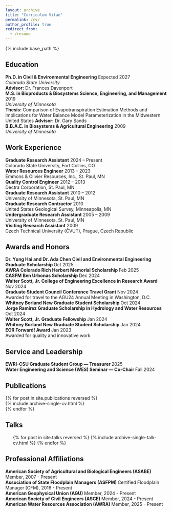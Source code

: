 ```yaml
---
layout: archive
title: "Curriculum Vitae"
permalink: /cv/
author_profile: true
redirect_from:
  - /resume
---
```


{% include base_path %}

<h2 class="cv-section-header">Education</h2>

<div class="cv-entry">
  <div class="cv-row">
    <strong>Ph.D. in Civil & Environmental Engineering</strong>
    <span class="cv-dates">Expected 2027</span>
  </div>
  <em>Colorado State University</em><br>
  <span class="cv-sub-detail"><strong>Advisor:</strong> Dr. Frances Davenport
  <a href="https://www.engr.colostate.edu/ce/people/frances-davenport/" target="_blank" class="cv-link-icon"><i class="fa-solid fa-arrow-up-right-from-square"></i></a>
  </span>
</div>

<div class="cv-entry">
  <div class="cv-row">
    <strong>M.S. in Bioproducts & Biosystems Science, Engineering, and Management</strong>
    <span class="cv-dates">2019</span>
  </div>
  <em>University of Minnesota</em><br>
  <span class="cv-sub-detail"><strong>Thesis:</strong> Comparison of Evapotranspiration Estimation Methods and Implications for Water Balance Model Parameterization in the Midwestern United States 
  <a href="https://conservancy.umn.edu/items/48e62166-9c34-4898-9678-f3cfa3f8580a" target="_blank" class="cv-link-icon"><i class="fa-solid fa-arrow-up-right-from-square"></i></a>
  </span>
  <span class="cv-sub-detail"><strong>Advisor:</strong> Dr. Gary Sands
  <a href="https://bbe.umn.edu/people/gary-r-sands" target="_blank" class="cv-link-icon"><i class="fa-solid fa-arrow-up-right-from-square"></i></a>
  </span>
</div>

<div class="cv-entry">
  <div class="cv-row">
    <strong>B.B.A.E. in Biosystems & Agricultural Engineering</strong>
    <span class="cv-dates">2009</span>
  </div>
  <em>University of Minnesota</em><br>
</div>

<h2 class="cv-section-header">Work Experience</h2>

<div class="cv-entry">
  <div class="cv-row">
    <strong>Graduate Research Assistant</strong>
    <span class="cv-dates">2024 – Present</span>
  </div>
  Colorado State University, Fort Collins, CO
</div>

<div class="cv-entry">
  <div class="cv-row">
    <strong>Water Resources Engineer</strong>
    <span class="cv-dates">2013 – 2023</span>
  </div>
  Emmons & Olivier Resources, Inc., St. Paul, MN
</div>

<div class="cv-entry">
  <div class="cv-row">
    <strong>Quality Control Engineer</strong>
    <span class="cv-dates">2012 – 2013</span>
  </div>
  Dectra Corporation, St. Paul, MN
</div>

<div class="cv-entry">
  <div class="cv-row">
    <strong>Graduate Research Assistant</strong>
    <span class="cv-dates">2010 – 2012</span>
  </div>
  University of Minnesota, St. Paul, MN
</div>

<div class="cv-entry">
  <div class="cv-row">
    <strong>Graduate Research Contractor</strong>
    <span class="cv-dates">2010</span>
  </div>
  United States Geological Survey, Minneapolis, MN
</div>

<div class="cv-entry">
  <div class="cv-row">
    <strong>Undergraduate Research Assistant</strong>
    <span class="cv-dates">2005 – 2009</span>
  </div>
  University of Minnesota, St. Paul, MN
</div>

<div class="cv-entry">
  <div class="cv-row">
    <strong>Visiting Research Assistant</strong>
    <span class="cv-dates">2009</span>
  </div>
  Czech Technical University (ČVUT), Prague, Czech Republic
</div>

<h2 class="cv-section-header">Awards and Honors</h2>

<div class="cv-entry">
  <div class="cv-row">
    <strong>
      Dr. Yung Hai and Dr. Ada Chen Civil and Environmental Engineering Graduate Scholarship
      <a href="https://colostate.academicworks.com/opportunities/56305" target="_blank" class="cv-link-icon" aria-label="Link to award page"><i class="fa-solid fa-arrow-up-right-from-square"></i></a>
    </strong>
    <span class="cv-dates">Oct 2025</span>
  </div>
</div>

<div class="cv-entry">
  <div class="cv-row">
    <strong>
      AWRA Colorado Rich Herbert Memorial Scholarship
      <a href="https://awracolorado.org/past-recipients" target="_blank" class="cv-link-icon" aria-label="Link to award page"><i class="fa-solid fa-arrow-up-right-from-square"></i></a>
    </strong>
    <span class="cv-dates">Feb 2025</span>
  </div>
</div>

<div class="cv-entry">
  <div class="cv-row">
    <strong>
      CASFM Ben Urbonas Scholarship
      <a href="https://www.casfm.org/about/committees/scholarship-committee/ben-urbonas-scholarship/" target="_blank" class="cv-link-icon" aria-label="Link to award page"><i class="fa-solid fa-arrow-up-right-from-square"></i></a>
    </strong>
    <span class="cv-dates">Dec 2024</span>
  </div>
</div>

<div class="cv-entry">
  <div class="cv-row">
    <strong>
      Walter Scott, Jr. College of Engineering Excellence in Research Award
      <a href="https://source.colostate.edu/graduate-students-awarded-24k-in-awards-for-research-and-creativity-at-gradshow/" target="_blank" class="cv-link-icon"><i class="fa-solid fa-arrow-up-right-from-square"></i></a>
    </strong>
    <span class="cv-dates">Nov 2024</span>
  </div>
</div>

<div class="cv-entry">
  <div class="cv-row">
    <strong>
      Graduate Student Council Conference Travel Grant
      <a href="https://gsc.colostate.edu/budget/" target="_blank" class="cv-link-icon"><i class="fa-solid fa-arrow-up-right-from-square"></i></a>
    </strong>
    <span class="cv-dates">Nov 2024</span>
  </div>
  Awarded for travel to the AGU24 Annual Meeting in Washington, D.C.
</div>

<div class="cv-entry">
  <div class="cv-row">
    <strong>
      Whitney Borland New Graduate Student Scholarship
      <a href="https://colostate.academicworks.com/opportunities/58504" target="_blank" class="cv-link-icon"><i class="fa-solid fa-arrow-up-right-from-square"></i></a>
    </strong>
    <span class="cv-dates">Oct 2024</span>
  </div>
</div>

<div class="cv-entry">
  <div class="cv-row">
    <strong>
      Jorge Ramirez Graduate Scholarship in Hydrology and Water Resources
      <a href="https://colostate.academicworks.com/opportunities/55567" target="_blank" class="cv-link-icon"><i class="fa-solid fa-arrow-up-right-from-square"></i></a>
    </strong>
    <span class="cv-dates">Oct 2024</span>
  </div>
</div>

<div class="cv-entry">
  <div class="cv-row">
    <strong>
      Walter Scott, Jr. Graduate Fellowship
      <a href="https://colostate.academicworks.com/opportunities/57231" target="_blank" class="cv-link-icon"><i class="fa-solid fa-arrow-up-right-from-square"></i></a>
    </strong>
    <span class="cv-dates">Jan 2024</span>
  </div>
</div>

<div class="cv-entry">
  <div class="cv-row">
    <strong>
      Whitney Borland New Graduate Student Scholarship
      <a href="https://colostate.academicworks.com/opportunities/58504" target="_blank" class="cv-link-icon"><i class="fa-solid fa-arrow-up-right-from-square"></i></a>
    </strong>
    <span class="cv-dates">Jan 2024</span>
  </div>
</div>

<div class="cv-entry">
  <div class="cv-row">
    <strong>
      EOR Forward! Award
      <a href="https://www.eorinc.com/index.html" target="_blank" class="cv-link-icon"><i class="fa-solid fa-arrow-up-right-from-square"></i></a>
    </strong>
    <span class="cv-dates">Jan 2023</span>
  </div>
  Awarded for quality and innovative work
</div>

<h2 class="cv-section-header">Service and Leadership</h2>

<div class="cv-entry">
  <div class="cv-row">
    <strong>
      EWRI-CSU Graduate Student Group — Treasurer
      <a href="https://www.engr.colostate.edu/organizations/ewri/" target="_blank" class="cv-link-icon"><i class="fa-solid fa-arrow-up-right-from-square"></i></a>
    </strong>
    <span class="cv-dates">2025</span>
  </div>
</div>

<div class="cv-entry">
  <div class="cv-row">
    <strong>
      Water Engineering and Science (WES) Seminar — Co-Chair
      <a href="https://www.engr.colostate.edu/ce/events/water-seminar/" target="_blank" class="cv-link-icon"><i class="fa-solid fa-arrow-up-right-from-square"></i></a>
    </strong>
    <span class="cv-dates">Fall 2024</span>
  </div>
</div>

<h2 class="cv-section-header">Publications</h2>
<div class="cv-list">
  {% for post in site.publications reversed %}
    <div class="cv-entry">
      {% include archive-single-cv.html %}
    </div>
  {% endfor %}
</div>
  
<h2 class="cv-section-header">Talks</h2>
<div class="talks-cv">
  <ul>
    {% for post in site.talks reversed %}
      {% include archive-single-talk-cv.html %}
    {% endfor %}
  </ul>
</div>
  
<!--
<h2>Teaching</h2>
  <ul>{% for post in site.teaching reversed %}
    {% include archive-single-cv.html %}
  {% endfor %}</ul>
-->

<!--
<h2>Skills</h2>
* Skill 1
* Skill 2
  * Sub-skill 2.1
  * Sub-skill 2.2
  * Sub-skill 2.3
* Skill 3
-->

<h2 class="cv-section-header">Professional Affiliations</h2>

<div class="cv-entry">
  <div class="cv-row">
    <strong>
    American Society of Agricultural and Biological Engineers (ASABE)
    </strong>
    <span class="cv-dates">Member, 2007 - Present</span>
  </div>
</div>

<div class="cv-entry">
  <div class="cv-row">
    <strong>
    Association of State Floodplain Managers (ASFPM)
    </strong>
    <span class="cv-dates">Certified Floodplain Manager (CFM), 2016 - Present</span>
  </div>
</div>

<div class="cv-entry">
  <div class="cv-row">
    <strong>
    American Geophysical Union (AGU)
    </strong>
    <span class="cv-dates">Member, 2024 - Present</span>
  </div>
</div>

<div class="cv-entry">
  <div class="cv-row">
    <strong>
    American Society of Civil Engineers (ASCE)
    </strong>
    <span class="cv-dates">Member, 2024 - Present</span>
  </div>
</div>

<div class="cv-entry">
  <div class="cv-row">
    <strong>
    American Water Resources Association (AWRA)
    </strong>
    <span class="cv-dates">Member, 2025 - Present</span>
  </div>
</div>